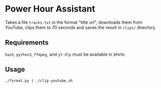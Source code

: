 # Power Hour Assistant

Takes a file `tracks.txt` in the format "title url", downloads them from YouTube, clips them to 70 seconds and saves the result in `clips/` directory.

## Requirements

`bash`, `python3`, `ffmpeg`, and `yt-dlp` must be available in `$PATH`.

## Usage

```sh
./format.py | ./clip-youtube.sh
```
